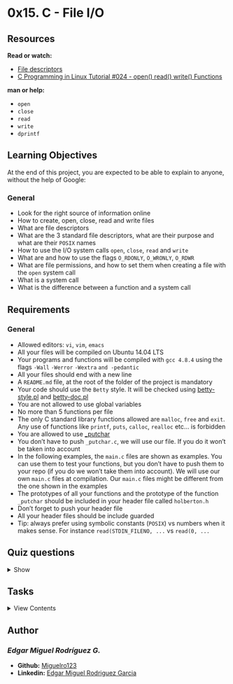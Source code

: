 # 0x15. C - File I/O

## Resources

**Read or watch:**

- [File descriptors](https://en.wikipedia.org/wiki/File_descriptor)
- [C Programming in Linux Tutorial #024 - open() read() write() Functions](https://www.youtube.com/watch?v=dP3N8g7h8gY)

**man or help:**

- `open`
- `close`
- `read`
- `write`
- `dprintf`

## Learning Objectives

At the end of this project, you are expected to be able to explain to anyone, without the help of Google:

### General

- Look for the right source of information online
- How to create, open, close, read and write files
- What are file descriptors
- What are the 3 standard file descriptors, what are their purpose and what are their `POSIX` names
- How to use the I/O system calls `open`, `close`, `read` and `write`
- What are and how to use the flags `O_RDONLY`, `O_WRONLY`, `O_RDWR`
- What are file permissions, and how to set them when creating a file with the `open` system call
- What is a system call
- What is the difference between a function and a system call

## Requirements

### General

- Allowed editors: `vi`, `vim`, `emacs`
- All your files will be compiled on Ubuntu 14.04 LTS
- Your programs and functions will be compiled with `gcc 4.8.4` using the flags `-Wall` `-Werror` `-Wextra` `and -pedantic`
- All your files should end with a new line
- A `README.md` file, at the root of the folder of the project is mandatory
- Your code should use the `Betty` style. It will be checked using [betty-style.pl](https://github.com/holbertonschool/Betty/blob/master/betty-style.pl) and [betty-doc.pl](https://github.com/holbertonschool/Betty/blob/master/betty-doc.pl)
- You are not allowed to use global variables
- No more than 5 functions per file
- The only C standard library functions allowed are `malloc`, `free` and `exit`. Any use of functions like `printf`, `puts`, `calloc`, `realloc` etc… is forbidden
- You are allowed to use [_putchar](https://github.com/holbertonschool/_putchar.c/blob/master/_putchar.c)
- You don’t have to push `_putchar.c`, we will use our file. If you do it won’t be taken into account
- In the following examples, the `main.c` files are shown as examples. You can use them to test your functions, but you don’t have to push them to your repo (if you do we won’t take them into account). We will use our own `main.c` files at compilation. Our `main.c` files might be different from the one shown in the examples
- The prototypes of all your functions and the prototype of the function `_putchar` should be included in your header file called `holberton.h`
- Don’t forget to push your header file
- All your header files should be include guarded
- Tip: always prefer using symbolic constants (`POSIX`) vs numbers when it makes sense. For instance `read(STDIN_FILENO, ...` vs `read(0, ...`

## Quiz questions

<details>
<summary>Show</summary>
  
### Question #0

What is the `unistd` symbolic constant for the standard input?

- [x] STDIN_FILENO
- [ ] STDOUT_FILENO
- [ ] STDERR_FILENO

### Question #1

What is the `unistd` symbolic constant for the standard output?

- [ ] STDIN_FILENO
- [x] STDOUT_FILENO
- [ ] STDERR_FILENO

### Question #2

What is the `unistd` symbolic constant for the Standard error?

- [ ] STDIN_FILENO
- [ ] STDOUT_FILENO
- [x] STDERR_FILENO

### Question #3

What is the `oflag` used to open a file with the mode read only?

- [ ] `O_WRONLY`
- [x] `O_RDONLY`
- [ ] `O_RDWR`

### Question #4

What is the `oflag` used to open a file in mode read + write?

- [ ] `O_WRONLY`
- [ ] `O_RDONLY`
- [x] `O_RDWR`

### Question #5

What is the correct combination of `oflags` used to open a file with the mode write only, create it if it doesn’t exist and append new content at the end if it already exists?

- [ ] `O_WRONLY`
- [ ] `O_WRONLY | O_CREAT | O_EXCL`
- [x] `O_WRONLY | O_CREAT | O_APPEND`
- [ ] `O_RDWR | O_CREAT | O_APPEND`

### Question #6

is `open` a function or a system call? (select all valid answers)

- [x] it’s a function
- [x] it’s a system call
- [ ] it’s a library call
- [x] it’s a function provided by the kernel
- [ ] it’s a kernel routine

### Question #7

What system call would you use to write to a file descriptor? (select all correct answers)

- [ ] printf
- [ ] fprintf
- [x] write

### Question #8

Without context, on Ubuntu 14.04 LTS, `write` is a … (please select all correct answers):

- [x] executable
- [x] system call
- [ ] library call
- [ ] game
- [ ] kernel routine

### Question #9

What is the return value of the system call `open` if it fails?

- [ ] 0
- [x] -1
- [ ] 98

### Question #10

Most of the time, on a classic, modern Linux system, what will be the value of the first file descriptor you will get after opening a new file with `open` (if `open` succeeds of course):

- [ ] 0
- [ ] 1
- [ ] 2
- [x] 3
- [ ] 4
- [ ] 5
- [ ] 6

### Question #11

why? #AAW

- [ ] Because this will be the first opened file descriptor and in CS we start counting starting from `0`
- [ ] Because this will be the first opened file descriptor and we start counting starting from `1`
- [ ] Because this will be the second opened file descriptor for my process
- [ ] Because this will be the third opened file descriptor for my process
- [x] Because most of the time, I will already have `stdin` (value 0), `stdout` (value `1`) and `stderr` (value 2) opened when my program starts executing.
- [ ] I don’t care I never ask why, just let me access the tasks!

### Question #12

Which of these answers are the equivalent of `O_RDWR` on Ubuntu 14.04 LTS? (select all correct answers):

- [ ] O_RDONLY
- [ ] 1
- [x] 2
- [ ] 3
- [x] 1 << 1
- [x] 3 & 2
- [ ] 3 | 2
- [ ] O_WRONLY
- [ ] (O_RDONLY + O_WRONLY)
- [ ] (O_RDONLY | O_WRONLY)
- [ ] (O_RDONLY & O_WRONLY)
- [ ] (O_RDONLY && O_WRONLY)
- [ ] (O_RDONLY << 1)
- [x] (O_WRONLY << 1)
- [ ] 0
```
**Tips:**
Use `printf` or read the headers to see the definitions/values of these macros.
```

### Question #13

What happens if you try to write “Holberton” to the standard **input** on Ubuntu 14.04 LTS?

- [ ] Nothing
- [ ] Segmentation fault
- [ ] The text will be printed on the terminal but I can’t pipe it
- [x] The text will be printed on the terminal on the standard output
```
**Tips:**
Just try it! :)
```

### Question #14

When I am using `O_WRONLY | O_CREAT | O_APPEND` -> the `|` are bitwise operators.

- [x] True
- [ ] False

</details>

## Tasks

<details>
<summary>View Contents</summary>



</details>

## Author
### _Edgar Miguel Rodríguez G._

- **Github:** [Miguelro123](https://github.com/Miguelro123) 
- **Linkedin:** [Edgar Miguel Rodriguez Garcia](https://www.linkedin.com/in/edgar-miguel-rodriguez-garcia-20a5281a2/)

